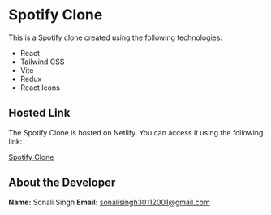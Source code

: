 # Spotify Clone

This is a Spotify clone created using the following technologies:

- React
- Tailwind CSS
- Vite
- Redux
- React Icons

## Hosted Link

The Spotify Clone is hosted on Netlify. You can access it using the following link:

[Spotify Clone](https://sonali-spotify-api.netlify.app)

## About the Developer

**Name:** Sonali Singh 
**Email:** sonalisingh30112001@gmail.com
